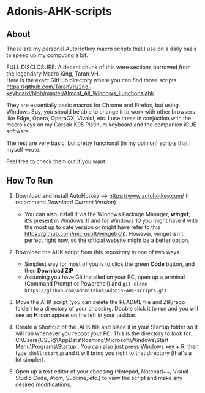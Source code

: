# Adonis-AHK-scripts
## About
These are my personal AutoHotkey macro scripts that I use on a daily basis to speed up my computing a bit.

FULL DISCLOSURE: A decent chunk of this were sections borrowed from the legendary Macro King, Taran VH.  
Here is the exact GitHub directory where you can find those scripts: https://github.com/TaranVH/2nd-keyboard/blob/master/Almost_All_Windows_Functions.ahk.

They are essentially basic macros for Chrome and Firefox, but using Windows Spy, you should be able to change it to work with other browsers like Edge, Opera, OperaGX, Vivaldi, etc. I use these in conjuction with the macro keys on my Corsair K95 Platinum keyboard and the companion iCUE software.

The rest are very basic, but pretty functional (in my opinion) scripts that I myself wrote.

Feel free to check them out if you want.

## How To Run
1. Download and install AutoHotkey --> https://www.autohotkey.com/ (I recommend *Downlaod Current Version*)
    - You can also install it via the Windows Package Manager, ***winget***; it's present in Windows 11 and for Windows 10 you might have it with the most up to date version or       might have refer to this https://github.com/microsoft/winget-cli). However, winget isn't perfect right now, so the official website might be a better option.

2. Download the AHK script from this repository in one of two ways
   - Simplest way for most of you is to click the green **Code** button, and then **Download ZIP**
   - Assuming you have Git installed on your PC, open up a terminal (Command Prompt or Powershell) and `git clone https://github.com/adonitakos/Adonis-AHK-scripts.git`.

3. Move the AHK script (you can delete the README file and ZIP/repo folder) to a directory of your choosing. Double click it to run and you will see an **H** icon appear on the      left in your taskbar. 

4. Create a Shortcut of the .AHK file and place it in your Startup folder so it will run whenever you reboot your PC. This is the directory to look for: C:\Users\{USER}\AppData\Roaming\Microsoft\Windows\Start Menu\Programs\Startup . You can also just press Windows key + R, then type `shell:startup` and it will bring you right to that directory (that's a lot simpler).

5. Open up a text editor of your choosing (Notepad, Notepad++, Visual Studio Code, Atom, Sublime, etc.) to view the script and make any desired modifications.
